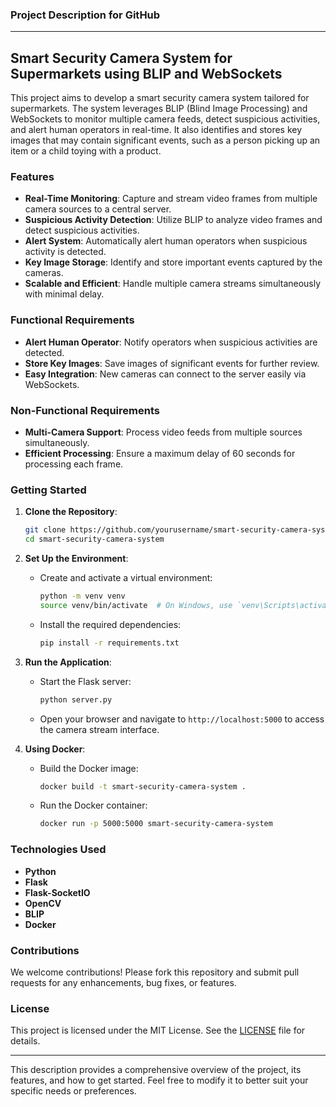 ### Project Description for GitHub

---

## Smart Security Camera System for Supermarkets using BLIP and WebSockets

This project aims to develop a smart security camera system tailored for supermarkets. The system leverages BLIP (Blind Image Processing) and WebSockets to monitor multiple camera feeds, detect suspicious activities, and alert human operators in real-time. It also identifies and stores key images that may contain significant events, such as a person picking up an item or a child toying with a product.

### Features
- **Real-Time Monitoring**: Capture and stream video frames from multiple camera sources to a central server.
- **Suspicious Activity Detection**: Utilize BLIP to analyze video frames and detect suspicious activities.
- **Alert System**: Automatically alert human operators when suspicious activity is detected.
- **Key Image Storage**: Identify and store important events captured by the cameras.
- **Scalable and Efficient**: Handle multiple camera streams simultaneously with minimal delay.

### Functional Requirements
- **Alert Human Operator**: Notify operators when suspicious activities are detected.
- **Store Key Images**: Save images of significant events for further review.
- **Easy Integration**: New cameras can connect to the server easily via WebSockets.

### Non-Functional Requirements
- **Multi-Camera Support**: Process video feeds from multiple sources simultaneously.
- **Efficient Processing**: Ensure a maximum delay of 60 seconds for processing each frame.

### Getting Started
1. **Clone the Repository**:
   ```bash
   git clone https://github.com/yourusername/smart-security-camera-system.git
   cd smart-security-camera-system
   ```

2. **Set Up the Environment**:
   - Create and activate a virtual environment:
     ```bash
     python -m venv venv
     source venv/bin/activate  # On Windows, use `venv\Scripts\activate`
     ```
   - Install the required dependencies:
     ```bash
     pip install -r requirements.txt
     ```

3. **Run the Application**:
   - Start the Flask server:
     ```bash
     python server.py
     ```
   - Open your browser and navigate to `http://localhost:5000` to access the camera stream interface.

4. **Using Docker**:
   - Build the Docker image:
     ```bash
     docker build -t smart-security-camera-system .
     ```
   - Run the Docker container:
     ```bash
     docker run -p 5000:5000 smart-security-camera-system
     ```

### Technologies Used
- **Python**
- **Flask**
- **Flask-SocketIO**
- **OpenCV**
- **BLIP**
- **Docker**

### Contributions
We welcome contributions! Please fork this repository and submit pull requests for any enhancements, bug fixes, or features.

### License
This project is licensed under the MIT License. See the [LICENSE](LICENSE) file for details.

---

This description provides a comprehensive overview of the project, its features, and how to get started. Feel free to modify it to better suit your specific needs or preferences.

